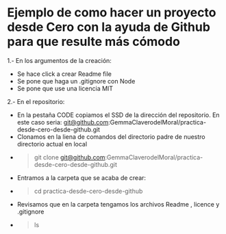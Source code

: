 # Ejemplo de como hacer un proyecto desde Cero con la ayuda de Github para que resulte más cómodo
1.- En los argumentos de la creación:
  * Se hace click a crear Readme file
  * Se pone que haga un .gitignore con Node
  * Se pone que use una licencia MIT
    
2.- En el repositorio:
  * En la pestaña CODE copiamos el SSD de la dirección del repositorio. En este caso seria: git@github.com:GemmaClaverodelMoral/practica-desde-cero-desde-github.git
  * Clonamos en la liena de comandos del directorio padre de nuestro directorio actual en local
  * > git clone git@github.com:GemmaClaverodelMoral/practica-desde-cero-desde-github.git
  * Entramos a la carpeta que se acaba de crear:
  * > cd practica-desde-cero-desde-github
  * Revisamos que en la carpeta tengamos los archivos Readme , licence y .gitignore
  * > ls
 
